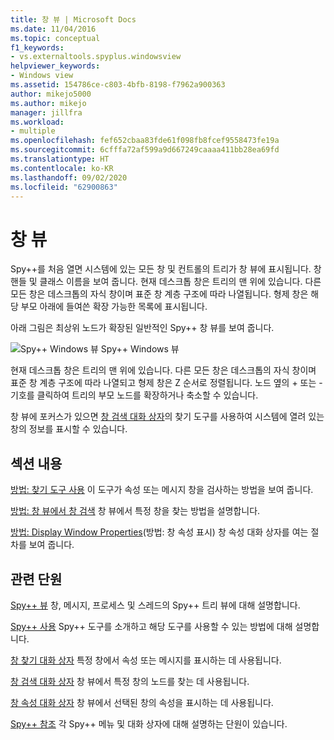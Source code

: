 ```yaml
---
title: 창 뷰 | Microsoft Docs
ms.date: 11/04/2016
ms.topic: conceptual
f1_keywords:
- vs.externaltools.spyplus.windowsview
helpviewer_keywords:
- Windows view
ms.assetid: 154786ce-c803-4bfb-8198-f7962a900363
author: mikejo5000
ms.author: mikejo
manager: jillfra
ms.workload:
- multiple
ms.openlocfilehash: fef652cbaa83fde61f098fb8fcef9558473fe19a
ms.sourcegitcommit: 6cfffa72af599a9d667249caaaa411bb28ea69fd
ms.translationtype: HT
ms.contentlocale: ko-KR
ms.lasthandoff: 09/02/2020
ms.locfileid: "62900863"
---
```

# <a name="windows-view"></a>창 뷰
Spy++를 처음 열면 시스템에 있는 모든 창 및 컨트롤의 트리가 창 뷰에 표시됩니다. 창 핸들 및 클래스 이름을 보여 줍니다. 현재 데스크톱 창은 트리의 맨 위에 있습니다. 다른 모든 창은 데스크톱의 자식 창이며 표준 창 계층 구조에 따라 나열됩니다. 형제 창은 해당 부모 아래에 들여쓴 확장 가능한 목록에 표시됩니다.

 아래 그림은 최상위 노드가 확장된 일반적인 Spy++ 창 뷰를 보여 줍니다.

 ![Spy&#43;&#43; Windows 뷰](../debugger/media/spy--_windowsview.png "Spy++_WindowsView") Spy++ Windows 뷰

 현재 데스크톱 창은 트리의 맨 위에 있습니다. 다른 모든 창은 데스크톱의 자식 창이며 표준 창 계층 구조에 따라 나열되고 형제 창은 Z 순서로 정렬됩니다. 노드 옆의 + 또는 - 기호를 클릭하여 트리의 부모 노드를 확장하거나 축소할 수 있습니다.

 창 뷰에 포커스가 있으면 [창 검색 대화 상자](../debugger/window-search-dialog-box.md)의 찾기 도구를 사용하여 시스템에 열려 있는 창의 정보를 표시할 수 있습니다.

## <a name="in-this-section"></a>섹션 내용
 [방법: 찾기 도구 사용](../debugger/how-to-use-the-finder-tool.md) 이 도구가 속성 또는 메시지 창을 검사하는 방법을 보여 줍니다.

 [방법: 창 뷰에서 창 검색](../debugger/how-to-search-for-a-window-in-windows-view.md) 창 뷰에서 특정 창을 찾는 방법을 설명합니다.

 [방법: Display Window Properties](../debugger/how-to-display-window-properties.md)(방법: 창 속성 표시) 창 속성 대화 상자를 여는 절차를 보여 줍니다.

## <a name="related-sections"></a>관련 단원
 [Spy++ 뷰](../debugger/spy-increment-views.md) 창, 메시지, 프로세스 및 스레드의 Spy++ 트리 뷰에 대해 설명합니다.

 [Spy++ 사용](../debugger/using-spy-increment.md) Spy++ 도구를 소개하고 해당 도구를 사용할 수 있는 방법에 대해 설명합니다.

 [창 찾기 대화 상자](../debugger/find-window-dialog-box.md) 특정 창에서 속성 또는 메시지를 표시하는 데 사용됩니다.

 [창 검색 대화 상자](../debugger/window-search-dialog-box.md) 창 뷰에서 특정 창의 노드를 찾는 데 사용됩니다.

 [창 속성 대화 상자](../debugger/window-properties-dialog-box.md) 창 뷰에서 선택된 창의 속성을 표시하는 데 사용됩니다.

 [Spy++ 참조](../debugger/spy-increment-reference.md) 각 Spy++ 메뉴 및 대화 상자에 대해 설명하는 단원이 있습니다.